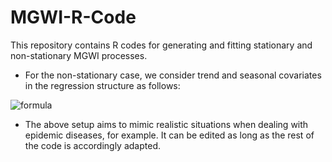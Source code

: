 # MGWI-R-Code

This repository contains R codes for generating and fitting stationary and non-stationary MGWI processes.

* For the non-stationary case, we consider trend and seasonal covariates in the regression structure as follows:

<img alt="formula" src="https://render.githubusercontent.com/render/math?math=\mu_t%20=%20\exp(\beta_0%20%2B%20\beta_1%20t/n%20%2B%20\beta_2%20\cos(2%20\pi%20t%20/%2012))%20\quad%20\text{and}%20\quad%20\alpha_t%20=%20\exp(\gamma_0%20%2B%20\gamma_1%20t/n)" />

* The above setup aims to mimic realistic situations when dealing with epidemic diseases, for example. It can be edited as long as the rest of the code is accordingly adapted.  
